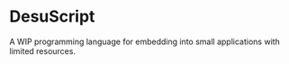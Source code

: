 # DesuScript
A WIP programming language for embedding into small applications with limited resources.